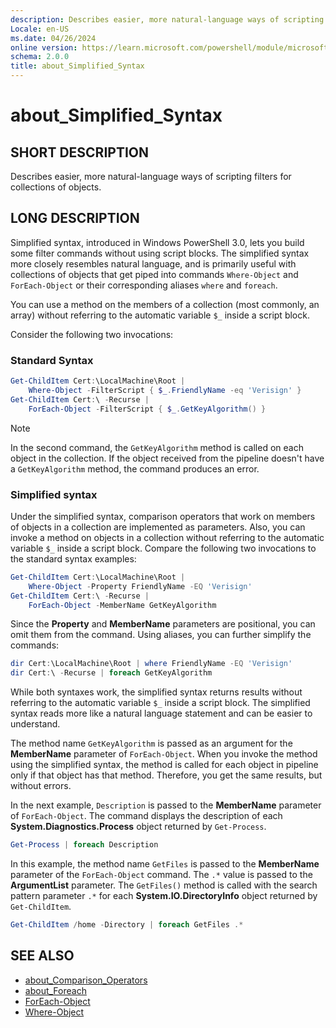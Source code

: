 ```yaml
---
description: Describes easier, more natural-language ways of scripting filters for collections of objects.
Locale: en-US
ms.date: 04/26/2024
online version: https://learn.microsoft.com/powershell/module/microsoft.powershell.core/about/about_simplified_syntax?view=powershell-7.5&WT.mc_id=ps-gethelp
schema: 2.0.0
title: about_Simplified_Syntax
---
```

# about_Simplified_Syntax

## SHORT DESCRIPTION

Describes easier, more natural-language ways of scripting filters for
collections of objects.

## LONG DESCRIPTION

Simplified syntax, introduced in Windows PowerShell 3.0, lets you build some
filter commands without using script blocks. The simplified syntax more closely
resembles natural language, and is primarily useful with collections of objects
that get piped into commands `Where-Object` and `ForEach-Object` or their
corresponding aliases `where` and `foreach`.

You can use a method on the members of a collection (most commonly, an array)
without referring to the automatic variable `$_` inside a script block.

Consider the following two invocations:

### Standard Syntax

```powershell
Get-ChildItem Cert:\LocalMachine\Root |
    Where-Object -FilterScript { $_.FriendlyName -eq 'Verisign' }
Get-ChildItem Cert:\ -Recurse |
    ForEach-Object -FilterScript { $_.GetKeyAlgorithm() }
```

> [!NOTE]
> In the second command, the `GetKeyAlgorithm` method is called on each object
> in the collection. If the object received from the pipeline doesn't have a
> `GetKeyAlgorithm` method, the command produces an error.

### Simplified syntax

Under the simplified syntax, comparison operators that work on members of
objects in a collection are implemented as parameters. Also, you can invoke a
method on objects in a collection without referring to the automatic variable
`$_` inside a script block. Compare the following two invocations to the
standard syntax examples:

```powershell
Get-ChildItem Cert:\LocalMachine\Root |
    Where-Object -Property FriendlyName -EQ 'Verisign'
Get-ChildItem Cert:\ -Recurse |
    ForEach-Object -MemberName GetKeyAlgorithm
```

Since the **Property** and **MemberName** parameters are positional, you can
omit them from the command. Using aliases, you can further simplify the
commands:

```powershell
dir Cert:\LocalMachine\Root | where FriendlyName -EQ 'Verisign'
dir Cert:\ -Recurse | foreach GetKeyAlgorithm
```

While both syntaxes work, the simplified syntax returns results without
referring to the automatic variable `$_` inside a script block. The simplified
syntax reads more like a natural language statement and can be easier to
understand.

The method name `GetKeyAlgorithm` is passed as an argument for the
**MemberName** parameter of `ForEach-Object`. When you invoke the method using
the simplified syntax, the method is called for each object in pipeline only if
that object has that method. Therefore, you get the same results, but without
errors.

In the next example, `Description` is passed to the **MemberName** parameter of
`ForEach-Object`. The command displays the description of each
**System.Diagnostics.Process** object returned by `Get-Process`.

```powershell
Get-Process | foreach Description
```

In this example, the method name `GetFiles` is passed to the **MemberName**
parameter of the `ForEach-Object` command. The `.*` value is passed to the
**ArgumentList** parameter. The `GetFiles()` method is called with the search
pattern parameter `.*` for each **System.IO.DirectoryInfo** object returned by
`Get-ChildItem`.

```powershell
Get-ChildItem /home -Directory | foreach GetFiles .*
```

## SEE ALSO

- [about_Comparison_Operators](about_Comparison_Operators.md)
- [about_Foreach](about_Foreach.md)
- [ForEach-Object](xref:Microsoft.PowerShell.Core.ForEach-Object)
- [Where-Object](xref:Microsoft.PowerShell.Core.Where-Object)
